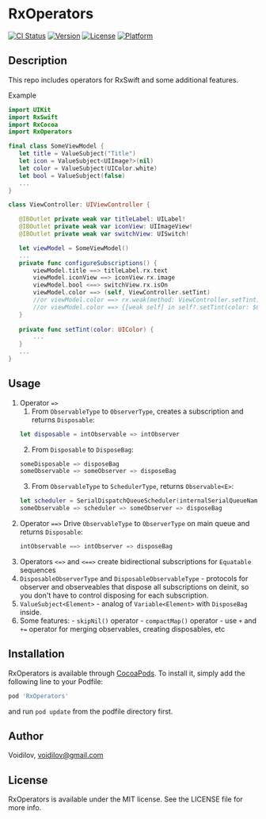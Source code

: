 # RxOperators
[![CI Status](https://img.shields.io/travis/Voidilov/RxOperators.svg?style=flat)](https://travis-ci.org/Voidilov/RxOperators)
[![Version](https://img.shields.io/cocoapods/v/RxOperators.svg?style=flat)](https://cocoapods.org/pods/RxOperators)
[![License](https://img.shields.io/cocoapods/l/RxOperators.svg?style=flat)](https://cocoapods.org/pods/RxOperators)
[![Platform](https://img.shields.io/cocoapods/p/RxOperators.svg?style=flat)](https://cocoapods.org/pods/RxOperators)

## Description

This repo includes operators for RxSwift and some additional features.

Example

 ```swift
 import UIKit
 import RxSwift
 import RxCocoa
 import RxOperators

final class SomeViewModel {
	let title = ValueSubject("Title")
	let icon = ValueSubject<UIImage?>(nil)
	let color = ValueSubject(UIColor.white)
	let bool = ValueSubject(false)
	...
} 

class ViewController: UIViewController {

	@IBOutlet private weak var titleLabel: UILabel!
	@IBOutlet private weak var iconView: UIImageView!
	@IBOutlet private weak var switchView: UISwitch!

	let viewModel = SomeViewModel()
	...
	private func configureSubscriptions() {
		viewModel.title ==> titleLabel.rx.text
		viewModel.iconView ==> iconView.rx.image
		viewModel.bool <==> switchView.rx.isOn
		viewModel.color ==> (self, ViewController.setTint)
		//or viewModel.color ==> rx.weak(method: ViewController.setTint)
		//or viewModel.color ==> {[weak self] in self?.setTint(color: $0) }
	}
	
	private func setTint(color: UIColor) {
		...
	} 
	...
}
```
	
## Usage

 1. Operator `=>` 
	1. From `ObservableType` to `ObserverType`, creates a subscription and returns `Disposable`:
	 ```swift
	let disposable = intObservable => intObserver
	```
	 2. From `Disposable` to `DisposeBag`:
	 ```swift
	someDisposable => disposeBag
	someObservable => someObserver => disposeBag
	```
	 3. From `ObservableType` to `SchedulerType`, returns `Observable<E>`:
	 ```swift
	let scheduler = SerialDispatchQueueScheduler(internalSerialQueueName: "Scheduler")
	someObservable => scheduler => someObserver => disposeBag
	```
 2. Operator `==>`
	Drive `ObservableType` to `ObserverType` on main queue and returns `Disposable`:
	 ```swift
	intObservable ==> intObserver => disposeBag
	```
3. Operators `<=>` and `<==>` create bidirectional subscriptions for `Equatable` sequences
4. `DisposableObserverType` and `DisposableObservableType` - protocols for observer and observeables that dispose all subscriptions on deinit, so you don't have to control disposing for each subscription.
5. `ValueSubject<Element>` - analog of `Variable<Element>` with `DisposeBag` inside.
6. Some features:
		- `skipNil()` operator
		- `compactMap()` operator
		- use `+` and `+=` operator for merging observables, creating disposables, etc

## Installation

RxOperators is available through [CocoaPods](https://cocoapods.org). To install
it, simply add the following line to your Podfile:
```ruby
pod 'RxOperators'
```
and run `pod update` from the podfile directory first.

## Author

Voidilov, voidilov@gmail.com

## License

RxOperators is available under the MIT license. See the LICENSE file for more info.
